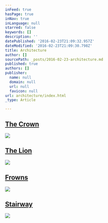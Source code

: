 ```yaml
---
inFeed: true
hasPage: true
inNav: true
inLanguage: null
starred: false
keywords: []
description: ''
datePublished: '2016-02-23T21:09:32.957Z'
dateModified: '2016-02-23T21:09:30.798Z'
title: Architecture
author: []
sourcePath: _posts/2016-02-23-architecture.md
published: true
authors: []
publisher:
  name: null
  domain: null
  url: null
  favicon: null
url: architecture/index.html
_type: Article

---
```

## [The Crown][0]
![](https://s3-us-west-2.amazonaws.com/the-grid-img/p/b435a4196dcff0dce93475ccb9b01ef1b4cd6901.jpg)

## [The Lion][1]
![](https://s3-us-west-2.amazonaws.com/the-grid-img/p/94092029d5cb1c477ac938f44da7bcce67d5419d.jpg)

## [Frowns][2]
![](https://s3-us-west-2.amazonaws.com/the-grid-img/p/7970f5e6d26af667eb2fd85e0475dc7b61d73310.jpg)

## [Stairway][3]
![](https://s3-us-west-2.amazonaws.com/the-grid-img/p/b9b0ca07e97b827d78dcf6c3b63d5a634a2ebe4f.jpg)

[0]: https://thegrid.ai/praha/arch1/
[1]: https://thegrid.ai/praha/arch2/
[2]: https://thegrid.ai/praha/arch3/
[3]: https://thegrid.ai/praha/arch4/